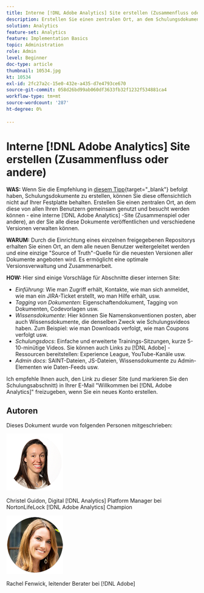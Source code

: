 ```yaml
---
title: Interne [!DNL Adobe Analytics] Site erstellen (Zusammenfluss oder andere)
description: Erstellen Sie einen zentralen Ort, an dem Schulungsdokumente von allen Ihren Benutzern gemeinsam genutzt und eingesehen werden können.
solution: Analytics
feature-set: Analytics
feature: Implementation Basics
topic: Administration
role: Admin
level: Beginner
doc-type: article
thumbnail: 10534.jpg
kt: 10534
exl-id: 2fc27a2c-15e0-432e-a435-d7e4793ce670
source-git-commit: 058d26bd99ab060df3633fb32f1232f534881ca4
workflow-type: tm+mt
source-wordcount: '287'
ht-degree: 0%

---
```


# Interne [!DNL Adobe Analytics] Site erstellen (Zusammenfluss oder andere)

**WAS:** Wenn Sie die Empfehlung in [diesem Tipp](create-basic-videos-and-training.md){target="_blank"} befolgt haben, Schulungsdokumente zu erstellen, können Sie diese offensichtlich nicht auf Ihrer Festplatte behalten. Erstellen Sie einen zentralen Ort, an dem diese von allen Ihren Benutzern gemeinsam genutzt und besucht werden können - eine interne [!DNL Adobe Analytics] -Site (Zusammenspiel oder andere), an der Sie alle diese Dokumente veröffentlichen und verschiedene Versionen verwalten können.

**WARUM:** Durch die Einrichtung eines einzelnen freigegebenen Repositorys erhalten Sie einen Ort, an dem alle neuen Benutzer weitergeleitet werden und eine einzige &quot;Source of Truth&quot;-Quelle für die neuesten Versionen aller Dokumente angeboten wird. Es ermöglicht eine optimale Versionsverwaltung und Zusammenarbeit.

**HOW:** Hier sind einige Vorschläge für Abschnitte dieser internen Site:

* _Einführung_: Wie man Zugriff erhält, Kontakte, wie man sich anmeldet, wie man ein JIRA-Ticket erstellt, wo man Hilfe erhält, usw.
* _Tagging von Dokumenten_: Eigenschaftendokument, Tagging von Dokumenten, Codevorlagen usw.
* _Wissensdokumente_: Hier können Sie Namenskonventionen posten, aber auch Wissensdokumente, die denselben Zweck wie Schulungsvideos haben. Zum Beispiel: wie man Downloads verfolgt, wie man Coupons verfolgt usw.
* _Schulungsdocs_: Einfache und erweiterte Trainings-Sitzungen, kurze 5-10-minütige Videos. Sie können auch Links zu [!DNL Adobe] -Ressourcen bereitstellen: Experience League, YouTube-Kanäle usw.
* _Admin docs_: SAINT-Dateien, JS-Dateien, Wissensdokumente zu Admin-Elementen wie Daten-Feeds usw.

Ich empfehle Ihnen auch, den Link zu dieser Site (und markieren Sie den Schulungsabschnitt) in Ihrer E-Mail &quot;Willkommen bei [!DNL Adobe Analytics]&quot; freizugeben, wenn Sie ein neues Konto erstellen.


## Autoren

Dieses Dokument wurde von folgenden Personen mitgeschrieben:

![Christel Guidon](assets/Christel-Headshot-150.png)

Christel Guidon, Digital [!DNL Analytics] Platform Manager bei NortonLifeLock
[!DNL Adobe Analytics] Champion

![Rachel Fenwick](assets/Rachel-Fenwick-150.png)

Rachel Fenwick, leitender Berater bei [!DNL Adobe]
